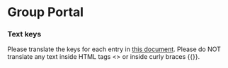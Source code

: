 Group Portal
==================

### Text keys
Please translate the keys for each entry in [this document](portal_txtkeys.json). Please do NOT translate any text inside HTML tags <> or inside curly braces {{}}. 
